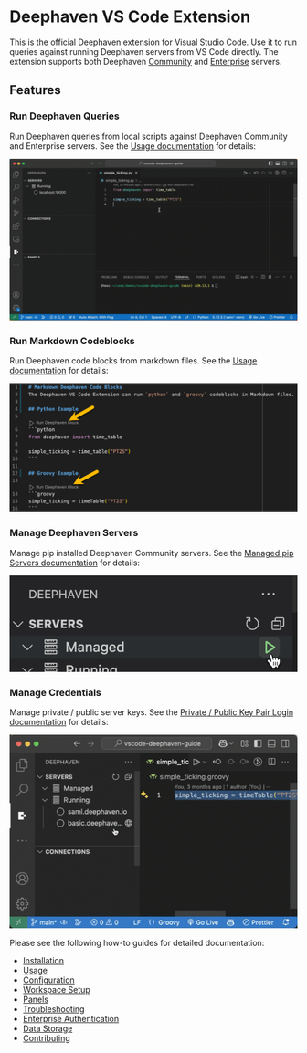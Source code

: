 # Deephaven VS Code Extension

This is the official Deephaven extension for Visual Studio Code. Use it to run queries against running Deephaven servers from VS Code directly. The extension supports both Deephaven [Community](https://deephaven.io/core/docs/) and [Enterprise](https://deephaven.io/enterprise/docs/) servers.

## Features
### Run Deephaven Queries
Run Deephaven queries from local scripts against Deephaven Community and Enterprise servers. See the [Usage documentation](usage.md) for details:

![Run Deephaven file](assets/dhc-connect-to-server.gif)

### Run Markdown Codeblocks
Run Deephaven code blocks from markdown files. See the [Usage documentation](usage.md#markdown-code-blocks) for details:

![Run Markdown codeblock](assets/markdown-codeblocks.png)

### Manage Deephaven Servers
Manage pip installed Deephaven Community servers. See the [Managed pip Servers documentation](workspace-setup.md#managed-pip-servers-community-only) for details:

![Manage pip server](assets/start-pip-server.png)

### Manage Credentials
Manage private / public server keys. See the [Private / Public Key Pair Login documentation](enterprise-auth.md#private--public-key-pair-login) for details:

![Manage keys](assets/dhe-generate-keypair.gif)

Please see the following how-to guides for detailed documentation:

- [Installation](installation.md)
- [Usage](usage.md)
- [Configuration](configuration.md)
- [Workspace Setup](workspace-setup.md)
- [Panels](panels.md)
- [Troubleshooting](troubleshooting.md)
- [Enterprise Authentication](enterprise-auth.md)
- [Data Storage](data-storage.md)
- [Contributing](CONTRIBUTING.md)